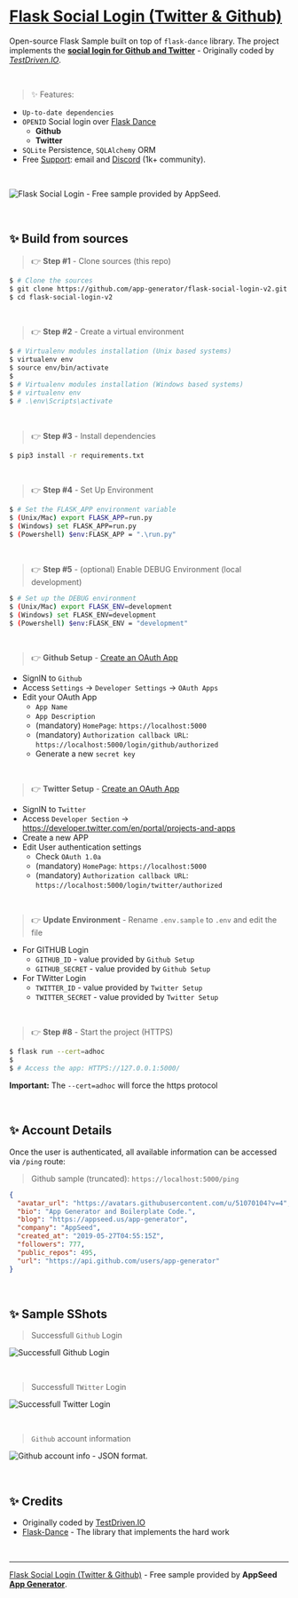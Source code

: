 # [Flask Social Login (Twitter & Github)](https://blog.appseed.us/flask-social-authentication-github-twitter/)

Open-source Flask Sample built on top of `flask-dance` library. The project implements the **[social login for Github and Twitter](https://blog.appseed.us/flask-social-authentication-github-twitter/)** - Originally coded by *[TestDriven.IO](https://github.com/testdrivenio/flask-social-auth)*. 

<br />

> ✨ Features:

- `Up-to-date dependencies`
- `OPENID` Social login over [Flask Dance](https://pypi.org/project/Flask-Dance/)
  - **Github** 
  - **Twitter**
- `SQLite` Persistence, `SQLAlchemy` ORM
- Free [Support](https://appseed.us/support): email and [Discord](https://discord.gg/fZC6hup) (1k+ community).

<br />

![Flask Social Login - Free sample provided by AppSeed.](https://user-images.githubusercontent.com/51070104/151698261-659e49e4-46e0-4ea4-8412-2bc61e6aa8ca.jpg)

<br />

## ✨ Build from sources

> 👉 **Step #1** - Clone sources (this repo)

```bash
$ # Clone the sources
$ git clone https://github.com/app-generator/flask-social-login-v2.git
$ cd flask-social-login-v2
```

<br />

> 👉 **Step #2** - Create a virtual environment

```bash
$ # Virtualenv modules installation (Unix based systems)
$ virtualenv env
$ source env/bin/activate
$
$ # Virtualenv modules installation (Windows based systems)
$ # virtualenv env
$ # .\env\Scripts\activate
```

<br />

> 👉 **Step #3** - Install dependencies

```bash
$ pip3 install -r requirements.txt
```

<br />

> 👉 **Step #4** - Set Up Environment

```bash
$ # Set the FLASK_APP environment variable
$ (Unix/Mac) export FLASK_APP=run.py
$ (Windows) set FLASK_APP=run.py
$ (Powershell) $env:FLASK_APP = ".\run.py"
```

<br />

> 👉 **Step #5** - (optional) Enable DEBUG Environment (local development)

```bash
$ # Set up the DEBUG environment
$ (Unix/Mac) export FLASK_ENV=development
$ (Windows) set FLASK_ENV=development
$ (Powershell) $env:FLASK_ENV = "development"
```

<br />

> 👉 **Github Setup** - [Create an OAuth App](https://docs.github.com/en/developers/apps/building-oauth-apps/creating-an-oauth-app)

- SignIN to `Github`
- Access `Settings` -> `Developer Settings` -> `OAuth Apps`
- Edit your OAuth App
  - `App Name`
  - `App Description`
  - (mandatory) `HomePage`: `https://localhost:5000`
  - (mandatory) `Authorization callback URL`: `https://localhost:5000/login/github/authorized`
  - Generate a new `secret key`

<br />

> 👉 **Twitter Setup** - [Create an OAuth App](https://developer.twitter.com/en/portal/projects-and-apps) 

- SignIN to `Twitter`
- Access `Developer Section` -> https://developer.twitter.com/en/portal/projects-and-apps
- Create a new APP
- Edit User authentication settings
  - Check `OAuth 1.0a`
  - (mandatory) `HomePage`: `https://localhost:5000`
  - (mandatory) `Authorization callback URL`: `https://localhost:5000/login/twitter/authorized`

<br />

> 👉 **Update Environment** - Rename `.env.sample` to `.env` and edit the file

- For GITHUB Login
  - `GITHUB_ID` - value provided by `Github Setup`
  - `GITHUB_SECRET` - value provided by `Github Setup`
- For TWitter Login
  - `TWITTER_ID` - value provided by `Twitter Setup`
  - `TWITTER_SECRET` - value provided by `Twitter Setup`

<br />

> 👉 **Step #8** - Start the project (HTTPS)

```bash
$ flask run --cert=adhoc
$
$ # Access the app: HTTPS://127.0.0.1:5000/
```

**Important:** The `--cert=adhoc` will force the https protocol

<br />

## ✨ Account Details

Once the user is authenticated, all available information can be accessed via `/ping` route:

> Github sample (truncated): `https://localhost:5000/ping` 

```json
{
  "avatar_url": "https://avatars.githubusercontent.com/u/51070104?v=4", 
  "bio": "App Generator and Boilerplate Code.", 
  "blog": "https://appseed.us/app-generator", 
  "company": "AppSeed", 
  "created_at": "2019-05-27T04:55:15Z", 
  "followers": 777, 
  "public_repos": 495, 
  "url": "https://api.github.com/users/app-generator"
}
```

<br />

## ✨ Sample SShots

> Successfull `Github` Login

![Successfull Github Login](https://user-images.githubusercontent.com/51070104/151698288-9693f769-10a8-4df6-9aa6-8ba817aceada.jpg)

<br />

> Successfull `TWitter` Login

![Successfull Twitter Login](https://user-images.githubusercontent.com/51070104/151698313-700023e4-99ea-4ef4-b4bc-d4083ec63ab0.jpg)

<br />

> `Github` account information

![Github account info - JSON format.](https://user-images.githubusercontent.com/51070104/151698331-a1ce35b6-1465-4da4-ba03-f227391b5cc8.jpg)

<br />

## ✨ Credits

- Originally coded by [TestDriven.IO](https://github.com/testdrivenio/flask-social-auth)
- [Flask-Dance](https://flask-dance.readthedocs.io/en/latest/) - The library that implements the hard work  

<br />

--- 
[Flask Social Login (Twitter & Github)](https://blog.appseed.us/flask-social-authentication-github-twitter/) - Free sample provided by **AppSeed [App Generator](https://appseed.us/app-generator)**.
